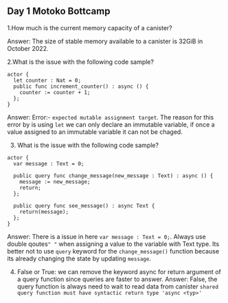 ## Day 1 Motoko Bottcamp
1.How much is the current memory capacity of a canister?

Answer: The size of stable memory available to a canister is  32GiB in October 2022.

2.What is the issue with the following code sample?
```motoko
actor {
  let counter : Nat = 0;
  public func increment_counter() : async () {
    counter := counter + 1;
  };
}
```

Answer: Error:- `expected mutable assignment target`. The reason for this error by is using `let` we can only declare an immutable variable, if once a value assigned to an immutable variable it can not be chaged.

3. What is the issue with the following code sample?
```motoko
actor {
  var message : Text = 0;

  public query func change_message(new_message : Text) : async () {
    message := new_message;
    return;
  };
  
  public query func see_message() : async Text {
    return(message);
  };
}
```
Answer: 
There is a issue in here ```var message : Text = 0;```. Always use double qoutes`" "` when assigning a value to the variable with Text type.
  Its better not to use `query` keyword for the `change_message()` function because its already changing the state by updating `message`.
 
4. False or True: we can remove the keyword async for return argument of a query function since queries are faster to answer.
Answer: False, the query function is always need to wait to read data from canister 
`shared query function must have syntactic return type 'async <typ>'`

